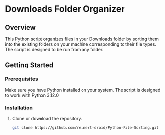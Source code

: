 # Downloads Folder Organizer

## Overview

This Python script organizes files in your Downloads folder by sorting them into the existing folders on your machine corresponding to their file types. The script is designed to be run from any folder.

## Getting Started

### Prerequisites

Make sure you have Python installed on your system. The script is designed to work with Python 3.12.0

### Installation

1. Clone or download the repository.

   ```bash
   git clone https://github.com/reinert-droid/Python-File-Sorting.git
